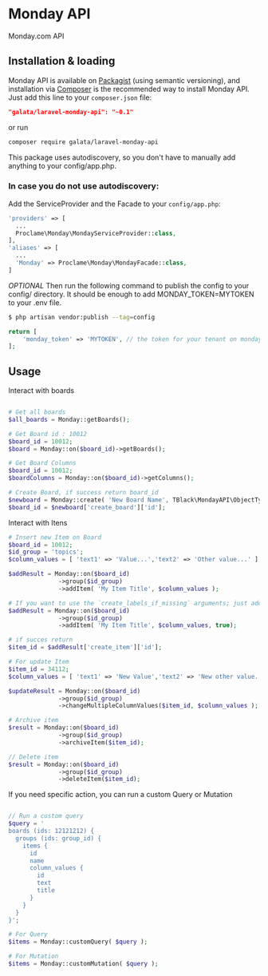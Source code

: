 # Monday API
Monday.com API

## Installation & loading
Monday API is available on [Packagist](https://packagist.org/packages/tblack-it/monday-api) (using semantic versioning), and installation via [Composer](https://getcomposer.org) is the recommended way to install Monday API. Just add this line to your `composer.json` file:

```json
"galata/laravel-monday-api": "~0.1"
```

or run

```sh
composer require galata/laravel-monday-api
```

This package uses autodiscovery, so you don't have to manually add anything to your config/app.php.

### In case you do not use autodiscovery:

Add the ServiceProvider and the Facade to your `config/app.php`:

```php
'providers' => [
  ...
  Proclame\Monday\MondayServiceProvider::class,
],
'aliases' => [
  ...
  'Monday' => Proclame\Monday\MondayFacade::class,
]
```

*OPTIONAL* Then run the following command to publish the config to your config/ directory.
It should be enough to add MONDAY_TOKEN=MYTOKEN to your .env file.

```bash
$ php artisan vendor:publish --tag=config
```

```php
return [
    'monday_token' => 'MYTOKEN', // the token for your tenant on monday.com
];
```

## Usage

Interact with boards
```php

# Get all boards
$all_boards = Monday::getBoards();

# Get Board id : 10012
$board_id = 10012;
$board = Monday::on($board_id)->getBoards();

# Get Board Columns
$board_id = 10012;
$boardColumns = Monday::on($board_id)->getColumns();

# Create Board, if success return board_id
$newboard = Monday::create( 'New Board Name', TBlack\MondayAPI\ObjectTypes\BoardKind::PUB );
$board_id = $newboard['create_board']['id'];

```

Interact with Itens
```php
# Insert new Item on Board
$board_id = 10012;
$id_group = 'topics';
$column_values = [ 'text1' => 'Value...','text2' => 'Other value...' ];

$addResult = Monday::on($board_id)
              ->group($id_group)
              ->addItem( 'My Item Title', $column_values );

# If you want to use the `create_labels_if_missing` arguments; just add `true` as the third arguments (default: `false`)
$addResult = Monday::on($board_id)
              ->group($id_group)
              ->addItem( 'My Item Title', $column_values, true);

# if succes return
$item_id = $addResult['create_item']['id'];

# For update Item
$item_id = 34112;
$column_values = [ 'text1' => 'New Value','text2' => 'New other value...' ];

$updateResult = Monday::on($board_id)
              ->group($id_group)
              ->changeMultipleColumnValues($item_id, $column_values );

# Archive item
$result = Monday::on($board_id)
              ->group($id_group)
              ->archiveItem($item_id);

// Delete item
$result = Monday::on($board_id)
              ->group($id_group)
              ->deleteItem($item_id);

```

If you need specific action, you can run a custom Query or Mutation
```php

// Run a custom query
$query = '
boards (ids: 12121212) {
  groups (ids: group_id) {
    items {
      id
      name
      column_values {
        id
        text
        title
      }
    }
  }
}';

# For Query
$items = Monday::customQuery( $query );

# For Mutation
$items = Monday::customMutation( $query );
```
